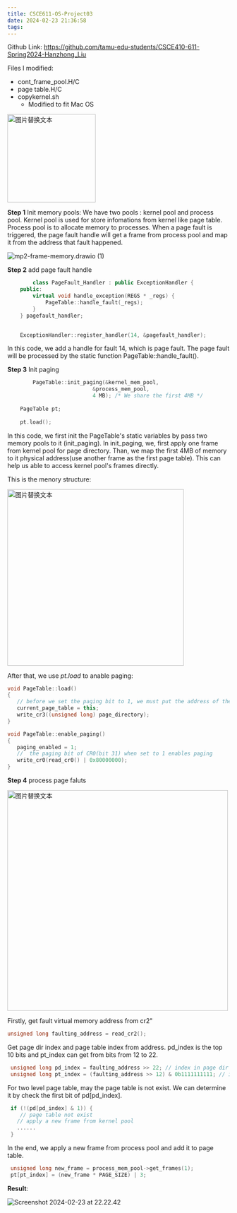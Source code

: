 ```yaml
---
title: CSCE611-OS-Project03
date: 2024-02-23 21:36:58
tags:
---
```


Github Link: https://github.com/tamu-edu-students/CSCE410-611-Spring2024-Hanzhong_Liu

Files I modified: 

- cont_frame_pool.H/C
- page table.H/C
- copykernel.sh
  - Modified to fit Mac OS

<img src="https://raw.githubusercontent.com/muchengl/pic_storage/main/uPic/Screenshot%202024-02-23%20at%2021.44.43.png" alt="图片替换文本" width="200" align="bottom" />

**Step 1** Init memory pools:
We have two pools : kernel pool and process pool. Kernel pool is used for store infomations from kernel like page table. Process pool is to allocate memory to processes. When a page fault is triggered, the page fault handle will get a frame from process pool and map it from the address that fault happened.

![mp2-frame-memory.drawio (1)](https://raw.githubusercontent.com/muchengl/pic_storage/main/uPic/mp2-frame-memory.drawio.png)

**Step 2** add page fault handle

```c++
		class PageFault_Handler : public ExceptionHandler {
    public:
        virtual void handle_exception(REGS * _regs) {
            PageTable::handle_fault(_regs);
        }
    } pagefault_handler;
    

    ExceptionHandler::register_handler(14, &pagefault_handler);
```

In this code, we add a handle for fault 14, which is page fault. The page fault will be processed by the static function PageTable::handle_fault().



**Step 3** Init paging

```c++
		PageTable::init_paging(&kernel_mem_pool,
                           &process_mem_pool,
                           4 MB); /* We share the first 4MB */
    
    PageTable pt;
    
    pt.load();
```

In this code, we first init the PageTable's static variables by pass two memory pools to it (init_paging). In init_paging, we, first apply one frame from kernel pool for page directory. Than, we map the first 4MB of memory to it physical address(use another frame as the first page table). This can help us able to access kernel pool's frames directly.

This is the menory structure:

<img src="https://raw.githubusercontent.com/muchengl/pic_storage/main/uPic/Screenshot%202024-02-23%20at%2022.05.15.png" alt="图片替换文本" width="400" align="bottom" />

After that, we use *pt.load* to anable paging:
```c++
void PageTable::load()
{
   // before we set the paging bit to 1, we must put the address of the page directory into CR3.
   current_page_table = this;
   write_cr3((unsigned long) page_directory);
}

void PageTable::enable_paging()
{   
   paging_enabled = 1;
   //  the paging bit of CR0(bit 31) when set to 1 enables paging
   write_cr0(read_cr0() | 0x80000000);
}
```

**Step 4** process page faluts

<img src="https://raw.githubusercontent.com/muchengl/pic_storage/main/uPic/Screenshot%202024-02-25%20at%2010.43.20.png" alt="图片替换文本" width="500" align="bottom" />



Firstly, get fault virtual memory address from cr2"

```c++
unsigned long faulting_address = read_cr2();
```

Get page dir index and page table index from address. pd_index is the top 10 bits and pt_index can get from bits from 12 to 22.

```c++
 unsigned long pd_index = faulting_address >> 22; // index in page dir
 unsigned long pt_index = (faulting_address >> 12) & 0b1111111111; // index in page table
```

For two level page table, may the page table is not exist. We can determine it by check the first bit of pd[pd_index].
```c++
 if (!(pd[pd_index] & 1)) {
 	// page table not exist
   // apply a new frame from kernel pool
   ......
 }
```

In the end, we apply a new frame from process pool and add it to page table.

```c++
 unsigned long new_frame = process_mem_pool->get_frames(1);
 pt[pt_index] = (new_frame * PAGE_SIZE) | 3;
```



**Result**:

![Screenshot 2024-02-23 at 22.22.42](https://raw.githubusercontent.com/muchengl/pic_storage/main/uPic/Screenshot%202024-02-23%20at%2022.22.42.png)
